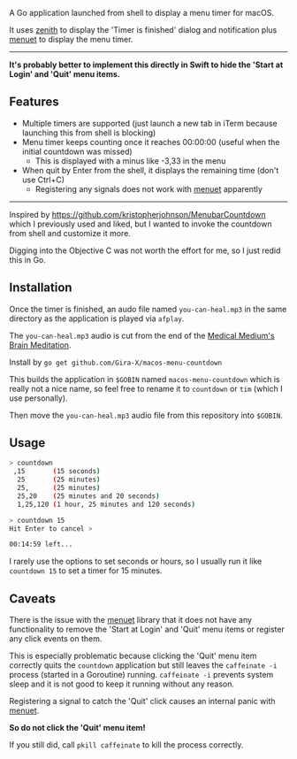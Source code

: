 A Go application launched from shell to display a menu timer for macOS.

It uses [zenith](https://github.com/ncruces/zenity) to display the 'Timer is finished' dialog and
notification plus [menuet](https://github.com/caseymrm/menuet) to display the menu timer.

---

**It's probably better to implement this directly in Swift to hide the 'Start at Login' and 'Quit'
menu items.**

## Features

* Multiple timers are supported (just launch a new tab in iTerm because launching this from shell is blocking)
* Menu timer keeps counting once it reaches 00:00:00 (useful when the initial countdown was missed)
  * This is displayed with a minus like -3,33 in the menu
* When quit by Enter from the shell, it displays the remaining time (don't use Ctrl+C)
  * Registering any signals does not work with [menuet](https://github.com/caseymrm/menuet) apparently

---

Inspired by https://github.com/kristopherjohnson/MenubarCountdown which I previously used and liked,
but I wanted to invoke the countdown from shell and customize it more.

Digging into the Objective C was not worth the effort for me, so I just redid this in Go.


## Installation

Once the timer is finished, an audo file named `you-can-heal.mp3` in the same directory as the application is played via `afplay`.

The `you-can-heal.mp3` audio is cut from the end of the [Medical Medium's Brain Meditation](https://podcasts.apple.com/us/podcast/003-brain-meditation-letting-go-of-fear/id1133835109?i=1000492358953).

Install by `go get github.com/Gira-X/macos-menu-countdown`

This builds the application in `$GOBIN` named `macos-menu-countdown` which is really not a nice name,
so feel free to rename it to `countdown` or `tim` (which I use personally).

Then move the `you-can-heal.mp3` audio file from this repository into `$GOBIN`.


## Usage

```bash
> countdown
 ,15       (15 seconds)
  25       (25 minutes)
  25,      (25 minutes)
  25,20    (25 minutes and 20 seconds)
  1,25,120 (1 hour, 25 minutes and 120 seconds)

> countdown 15
Hit Enter to cancel >

00:14:59 left...
```

I rarely use the options to set seconds or hours, so I usually run it like `countdown 15` to set a timer for 15 minutes.

## Caveats

There is the issue with the [menuet](https://github.com/caseymrm/menuet) library that it does not have any 
functionality to remove the 'Start at Login' and 'Quit' menu items or register any click events on them.

This is especially problematic because clicking the 'Quit' menu item correctly quits the `countdown` application 
but still leaves the `caffeinate -i` process (started in a Goroutine) running.
`caffeinate -i` prevents system sleep and it is not good to keep it running without any reason.

Registering a signal to catch the 'Quit' click causes an internal panic with 
[menuet](https://github.com/caseymrm/menuet).

**So do not click the 'Quit' menu item!**

If you still did, call `pkill caffeinate` to kill the process correctly.


